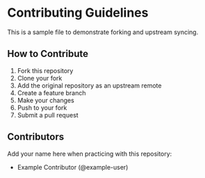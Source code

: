 # Contributing Guidelines

This is a sample file to demonstrate forking and upstream syncing.

## How to Contribute

1. Fork this repository
2. Clone your fork
3. Add the original repository as an upstream remote
4. Create a feature branch
5. Make your changes
6. Push to your fork
7. Submit a pull request

## Contributors

Add your name here when practicing with this repository:

- Example Contributor (@example-user) 